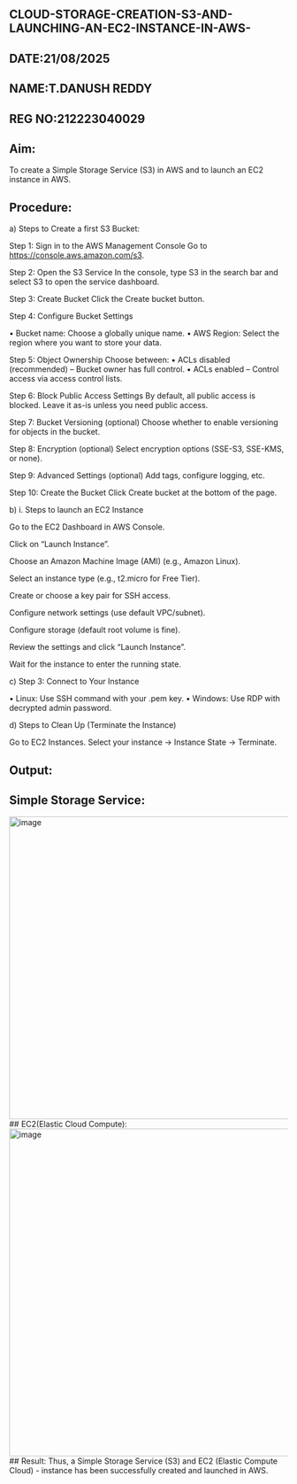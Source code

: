 ## CLOUD-STORAGE-CREATION-S3-AND-LAUNCHING-AN-EC2-INSTANCE-IN-AWS-
## DATE:21/08/2025
## NAME:T.DANUSH REDDY
## REG NO:212223040029
## Aim:
To create a Simple Storage Service (S3) in AWS and to launch an EC2 instance in AWS.

## Procedure:
a) Steps to Create a first S3 Bucket:

Step 1: Sign in to the AWS Management Console Go to https://console.aws.amazon.com/s3. 

Step 2: Open the S3 Service In the console, type S3 in the search bar and select S3 to open the service dashboard. 

Step 3: Create Bucket Click the Create bucket button. 

Step 4: Configure Bucket Settings

• Bucket name: Choose a globally unique name. • AWS Region: Select the region where you want to store your data.

Step 5: Object Ownership Choose between: ▪ ACLs disabled (recommended) – Bucket owner has full control. ▪ ACLs enabled – Control access via access control lists.

Step 6: Block Public Access Settings By default, all public access is blocked. Leave it as-is unless you need public access. 

Step 7: Bucket Versioning (optional) Choose whether to enable versioning for objects in the bucket.

Step 8: Encryption (optional) Select encryption options (SSE-S3, SSE-KMS, or none). 

Step 9: Advanced Settings (optional) Add tags, configure logging, etc. 

Step 10: Create the Bucket Click Create bucket at the bottom of the page.

b) i. Steps to launch an EC2 Instance

Go to the EC2 Dashboard in AWS Console.

Click on “Launch Instance”.

Choose an Amazon Machine Image (AMI) (e.g., Amazon Linux).

Select an instance type (e.g., t2.micro for Free Tier).

Create or choose a key pair for SSH access.

Configure network settings (use default VPC/subnet).

Configure storage (default root volume is fine).

Review the settings and click “Launch Instance”.

Wait for the instance to enter the running state.

c) Step 3: Connect to Your Instance

• Linux: Use SSH command with your .pem key. • Windows: Use RDP with decrypted admin password.

d) Steps to Clean Up (Terminate the Instance)

Go to EC2 Instances.
Select your instance → Instance State → Terminate.
## Output:

## Simple Storage Service:
<img width="1036" height="547" alt="image" src="https://github.com/user-attachments/assets/987560ea-c12e-42d7-b6a0-d65a2da583a0" />
## EC2(Elastic Cloud Compute):
<img width="1036" height="592" alt="image" src="https://github.com/user-attachments/assets/956f1606-ebe3-4b53-9d39-c21756ee6415" />
## Result:
Thus, a Simple Storage Service (S3) and EC2 (Elastic Compute Cloud) - instance has been successfully created and launched in AWS.
